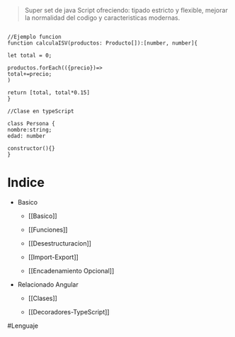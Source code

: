 > Super set de java Script ofreciendo: tipado estricto y flexible, mejorar la normalidad del codigo y caracteristicas modernas.

```tsx

//Ejemplo funcion
function calculaISV(productos: Producto[]):[number, number]{

let total = 0;

productos.forEach(({precio})=>
total+=precio;
)

return [total, total*0.15]
}
```
```tsx
//Clase en typeScript

class Persona {
nombre:string;
edad: number

constructor(){}
}
```

# Indice

- Basico
	- [[Basico]]
	
	- [[Funciones]]
	
	- [[Desestructuracion]]
	
	- [[Import-Export]]
	
	- [[Encadenamiento Opcional]]
	
- Relacionado Angular
	- [[Clases]]
	
	- [[Decoradores-TypeScript]]
	

#Lenguaje